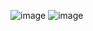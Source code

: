 ![image](https://github.com/greatcyan/cyrus-baruc-data-analytics-portfolio/assets/95137493/204f3ab7-5738-4cc2-8d9c-89ec3272c578)
![image](https://github.com/greatcyan/cyrus-baruc-data-analytics-portfolio/assets/95137493/2eb0db3c-faa3-4fcf-9726-44997a1c7bf8)
